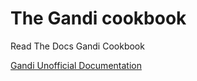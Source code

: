 The Gandi cookbook
==================

Read The Docs Gandi Cookbook

[Gandi Unofficial Documentation](https://gnadi-cookbook.readthedocs.org/en/latest/)
